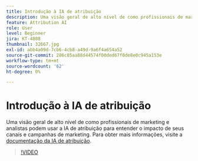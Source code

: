 ```yaml
---
title: Introdução à IA de atribuição
description: Uma visão geral de alto nível de como profissionais de marketing e analistas podem usar a IA de atribuição para entender o impacto de seus canais e campanhas de marketing.
feature: Attribution AI
role: User
level: Beginner
jira: KT-4808
thumbnail: 32667.jpg
exl-id: abb4a09d-7cb6-4cb8-a49d-9a6f4a654a52
source-git-commit: 286c85aa88d44574f00ded67f0de8e0c945a153e
workflow-type: tm+mt
source-wordcount: '62'
ht-degree: 0%

---
```


# Introdução à IA de atribuição

Uma visão geral de alto nível de como profissionais de marketing e analistas podem usar a IA de atribuição para entender o impacto de seus canais e campanhas de marketing. Para obter mais informações, visite a [documentação da IA de atribuição](https://experienceleague.adobe.com/docs/experience-platform/intelligent-services/attribution-ai/overview.html?lang=pt-BR).

>[!VIDEO](https://video.tv.adobe.com/v/36595?learn=on&enablevpops&captions=por_br)
